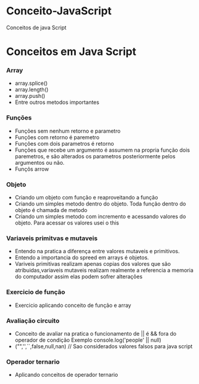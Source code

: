 # Conceito-JavaScript
Conceitos de java Script
# Conceitos em Java Script
### Array 
- array.splice()
- array.length()
- array.push()
- Entre outros metodos importantes

### Funções
- Funções sem nenhum retorno e parametro
- Funções com retorno é  paremetro
- Funções com dois parametros é retorno
- Funções que recebe um argumento é assumem na propria função dois paremetros, e são alterados  os parametros posteriormente pelos argumentos ou não.
- Funçõs arrow 

### Objeto
- Criando um objeto com função e reaproveitando a função
- Criando um simples metodo dentro do objeto. Toda função dentro do objeto é chamada de metodo
- Criando um simples metodo com incremento e acessando valores do objeto. Para acessar os valores usei o this

### Variaveis primitvas e mutaveis
- Entendo na pratica a diferença entre valores mutaveis e primitivos.
- Entendo a importancia do spreed em arrays é objetos.
- Variveis primitivas realizam apenas copias dos valores que são atribuidas,variaveis mutaveis realizam realmente a referencia a memoria do computador assim elas podem sofrer alterações 

### Exercicio de função
- Exercicio aplicando conceito de função e array

### Avaliação circuito
- Conceito de avaliar na pratica o funcionamento de || é && fora do operador de condição  Exemplo console.log('people' || null)
- ("",'',``,false,null,nan) // Sao considerados valores falsos para java script

### Operador ternario
- Aplicando conceitos de operador ternario




